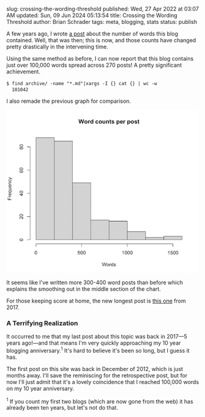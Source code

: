 slug: crossing-the-wording-threshold
published: Wed, 27 Apr 2022 at 03:07 AM
updated: Sun, 09 Jun 2024 05:13:54 
title: Crossing the Wording Threshold
author: Brian Schrader
tags: meta, blogging, stats
status: publish

A few years ago, I wrote [a post][1] about the number of words this blog contained. Well, that was then; this is now, and those counts have changed pretty drastically in the intervening time.

Using the same method as before, I can now report that this blog contains just over 100,000 words spread across 270 posts! A pretty significant achievement.

    $ find archive/ -name "*.md"|xargs -I {} cat {} | wc -w
      101042

I also remade the previous graph for comparison.

![A histogram of the binned words per post](/images/blog/words-per-post-2.png)

It seems like I've written more 300-400 word posts than before which explains the smoothing out in the middle section of the chart.

For those keeping score at home, the new longest post is [this one][2] from 2017.

### A Terrifying Realization

It occurred to me that my last post about this topic was back in 2017&mdash;5 years ago!&mdash;and that means I'm very quickly approaching my 10 year blogging anniversary.<sup>1</sup> It's hard to believe it's been so long, but I guess it has.

The first post on this site was back in December of 2012, which is just months away. I'll save the reminiscing for the retrospective post, but for now I'll just admit that it's a lovely coincidence that I reached 100,000 words on my 10 year anniversary.


<div class="footnote">
<sup>1</sup> If you count my first two blogs (which are now gone from the web) it has already been ten years, but let's not do that.
</div>


[1]: /archive/so-many-words-written-so-many-more-to-come/
[2]: /archive/mygenerank-behind-the-scenes-of-the-newest-researchkit-app/
